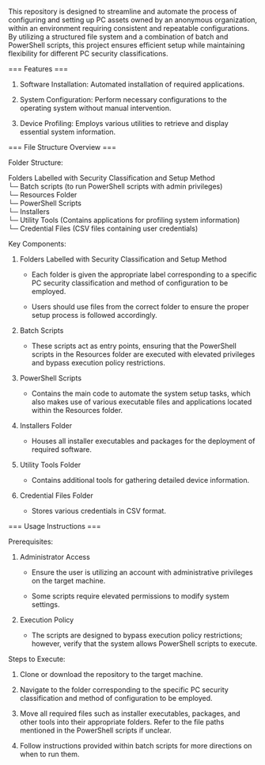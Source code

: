 This repository is designed to streamline and automate the process of configuring and setting up PC assets owned by an anonymous organization, within an environment requiring consistent and repeatable configurations. By utilizing a structured file system and a combination of batch and PowerShell scripts, this project ensures efficient setup while maintaining flexibility for different PC security classifications.

=== Features ===

1. Software Installation: Automated installation of required applications.

2. System Configuration: Perform necessary configurations to the operating system without manual intervention.

3. Device Profiling: Employs various utilities to retrieve and display essential system information.



=== File Structure Overview ===

Folder Structure:

Folders Labelled with Security Classification and Setup Method<br />
    └─ Batch scripts (to run PowerShell scripts with admin privileges)<br />
    └─ Resources Folder<br />
        └─ PowerShell Scripts<br />
        └─ Installers<br />
        └─ Utility Tools (Contains applications for profiling system information)<br />
        └─ Credential Files (CSV files containing user credentials)<br />

Key Components:

1. Folders Labelled with Security Classification and Setup Method

    - Each folder is given the appropriate label corresponding to a specific PC security classification and method of configuration to be employed.

    - Users should use files from the correct folder to ensure the proper setup process is followed accordingly.

2. Batch Scripts

    - These scripts act as entry points, ensuring that the PowerShell scripts in the Resources folder are executed with elevated privileges and bypass execution policy restrictions.

3. PowerShell Scripts

    - Contains the main code to automate the system setup tasks, which also makes use of various executable files and applications located within the Resources folder.

4. Installers Folder

    - Houses all installer executables and packages for the deployment of required software.

5. Utility Tools Folder

    - Contains additional tools for gathering detailed device information.

6. Credential Files Folder

    - Stores various credentials in CSV format.



=== Usage Instructions ===

Prerequisites:

1. Administrator Access

    - Ensure the user is utilizing an account with administrative privileges on the target machine.

    - Some scripts require elevated permissions to modify system settings.

2. Execution Policy

    - The scripts are designed to bypass execution policy restrictions; however, verify that the system allows PowerShell scripts to execute.

Steps to Execute:

1. Clone or download the repository to the target machine.

2. Navigate to the folder corresponding to the specific PC security classification and method of configuration to be employed.

3. Move all required files such as installer executables, packages, and other tools into their appropriate folders. Refer to the file paths mentioned in the PowerShell scripts if unclear.

4. Follow instructions provided within batch scripts for more directions on when to run them.